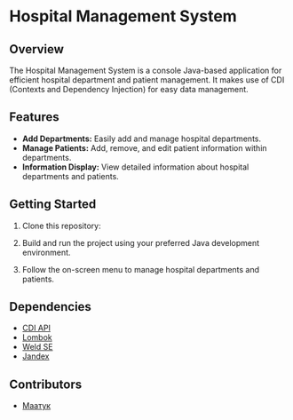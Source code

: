 # Hospital Management System

## Overview

The Hospital Management System is a console Java-based application for efficient hospital department and patient management. It makes use of CDI (Contexts and Dependency Injection) for easy data management.

## Features

- **Add Departments:** Easily add and manage hospital departments.
- **Manage Patients:** Add, remove, and edit patient information within departments.
- **Information Display:** View detailed information about hospital departments and patients.

## Getting Started

1. Clone this repository:

2. Build and run the project using your preferred Java development environment.

3. Follow the on-screen menu to manage hospital departments and patients.

## Dependencies

- [CDI API](https://jakarta.ee/specifications/cdi/2.0/)
- [Lombok](https://projectlombok.org/)
- [Weld SE](http://weld.cdi-spec.org/)
- [Jandex](https://developer.jboss.org/en/jandex)

## Contributors

- [Маатук](https://github.com/JawharVal)
